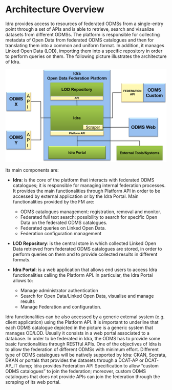 # Architecture Overview

Idra provides access to resources of federated ODMSs from a single-entry point through a set of APIs and is able to retrieve, search and visualize datasets from different ODMSs. The
platform is responsible for collecting metadata of Open Data from federated ODMS catalogues and then for translating them into a common and uniform format. In addition, it manages Linked Open Data
(LOD), importing them into a specific repository in order to perform queries on them.
The following picture illustrates the architecture of Idra.

![alt tag](idra_architecture.png "Idra Architecture")

Its main components are:

- **Idra**: is the core of the platform that interacts with federated ODMS catalogues; it is responsible for managing internal federation processes. It provides the main functionalities
through Platform API in order to be accessed by external application or by the Idra Portal. Main functionalities provided by the FM are:
    - ODMS catalogues management: registration, removal and monitor.
    - Federated full text search: possibility to search for specific Open Data on the federated ODMS catalogues.
    - Federated queries on Linked Open Data.
    - Federation configuration management

- **LOD Repository**: is the central store in which collected Linked Open Data retrieved from federated ODMS catalogues are stored, in order to perform queries on them and to provide collected results in different formats.

- **Idra Portal**: is a web application that allows end users to access Idra functionalities calling the Platform API. In particular, the Idra Portal allows to:
    -   Manage administrator authentication
    -   Search for Open Data/Linked Open Data, visualise and manage results
    -   Manage Federation and configuration.

Idra functionalities can be also accessed by a generic external system (e.g. client application) using the Platform API.
It is important to underline that each ODMS catalogue depicted in the picture is a generic system that manages OD/LOD. Usually it consists in a web portal associated to a database. In order to be federated in Idra, the ODMS has to provide some basic functionalities through RESTful APIs. One of the objectives of Idra is to allow the federation of different ODMSs with minimum effort. Different type of ODMS catalogues will be natively supported by Idra: CKAN, Socrata, DKAN or portals that provides the datasets through a DCAT-AP or DCAT-AP_IT dump; Idra provides Federation API Specification to allow “custom ODMS catalogues” to join the federation; moreover, custom ODMS catalogues that does not provide APIs can join the federation through the scraping of its web portal.   
